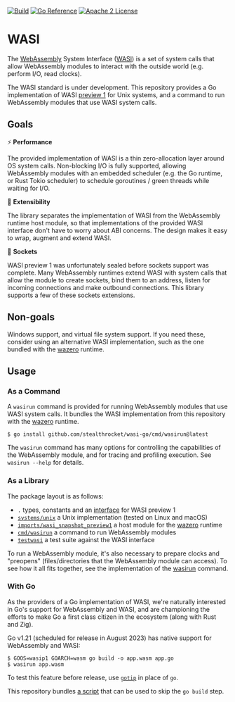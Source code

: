 [![Build](https://github.com/stealthrocket/wasi-go/actions/workflows/wasi-testuite.yml/badge.svg)](https://github.com/stealthrocket/wasi-go/actions/workflows/go.yml)
[![Go Reference](https://pkg.go.dev/badge/github.com/stealthrocket/wasi-go.svg)](https://pkg.go.dev/github.com/stealthrocket/wasi-go)
[![Apache 2 License](https://img.shields.io/badge/license-Apache%202-blue.svg)](LICENSE)

# WASI

The [WebAssembly][wasm] System Interface ([WASI][wasi]) is a set of system calls
that allow WebAssembly modules to interact with the outside world (e.g. perform
I/O, read clocks).

The WASI standard is under development. This repository provides a Go
implementation of WASI [preview 1][preview1] for Unix systems, and a command
to run WebAssembly modules that use WASI system calls.

## Goals

:zap: **Performance**

The provided implementation of WASI is a thin zero-allocation layer around OS
system calls. Non-blocking I/O is fully supported, allowing WebAssembly modules
with an embedded scheduler (e.g. the Go runtime, or Rust Tokio scheduler) to
schedule goroutines / green threads while waiting for I/O.

:battery: **Extensibility**

The library separates the implementation of WASI from the WebAssembly runtime host
module, so that implementations of the provided WASI interface don't have to
worry about ABI concerns. The design makes it easy to wrap, augment and
extend WASI.

:electric_plug: **Sockets**

WASI preview 1 was unfortunately sealed before sockets support was complete.
Many WebAssembly runtimes extend WASI with system calls that allow the module
to create sockets, bind them to an address, listen for incoming connections
and make outbound connections. This library supports a few of these sockets
extensions.

## Non-goals

Windows support, and virtual file system support. If you need these, consider
using an alternative WASI implementation, such as the one bundled with the
[wazero][wazero] runtime.

## Usage

### As a Command

A `wasirun` command is provided for running WebAssembly modules that use WASI system calls.
It bundles the WASI implementation from this repository with the [wazero][wazero] runtime.

```console
$ go install github.com/stealthrocket/wasi-go/cmd/wasirun@latest
```

The `wasirun` command has many options for controlling the capabilities of the WebAssembly
module, and for tracing and profiling execution. See `wasirun --help` for details.

### As a Library

The package layout is as follows:

- `.` types, constants and an [interface][system] for WASI preview 1
- [`systems/unix`][unix-system] a Unix implementation (tested on Linux and macOS)
- [`imports/wasi_snapshot_preview1`][host-module] a host module for the [wazero][wazero] runtime
- [`cmd/wasirun`][wasirun] a command to run WebAssembly modules
- [`testwasi`][testwasi] a test suite against the WASI interface

To run a WebAssembly module, it's also necessary to prepare clocks and "preopens"
(files/directories that the WebAssembly module can access). To see how it all fits
together, see the implementation of the [wasirun][wasirun] command.

### With Go

As the providers of a Go implementation of WASI, we're naturally interested in
Go's support for WebAssembly and WASI, and are championing the efforts to make
Go a first class citizen in the ecosystem (along with Rust and Zig).

Go v1.21 (scheduled for release in August 2023) has native support for
WebAssembly and WASI:

```console
$ GOOS=wasip1 GOARCH=wasm go build -o app.wasm app.go
$ wasirun app.wasm
```

To test this feature before release, use [`gotip`][gotip] in place of `go`.

This repository bundles [a script][go-script] that can be used to skip the
`go build` step.


[wasm]: https://webassembly.org
[wasi]: https://github.com/WebAssembly/WASI
[system]: https://github.com/stealthrocket/wasi-go/blob/main/system.go
[unix-system]: https://github.com/stealthrocket/wasi-go/blob/main/systems/unix/system.go
[host-module]: https://github.com/stealthrocket/wasi-go/blob/main/imports/wasi_snapshot_preview1/module.go
[preview1]: https://github.com/WebAssembly/WASI/blob/e324ce3/legacy/preview1/docs.md
[wazero]: https://wazero.io
[wasirun]: https://github.com/stealthrocket/wasi-go/blob/main/cmd/wasirun/main.go
[testwasi]: https://github.com/stealthrocket/wasi-go/tree/main/testwasi
[tracer]: https://github.com/stealthrocket/wasi-go/blob/main/tracer.go
[sockets-extension]: https://github.com/stealthrocket/wasi-go/blob/main/sockets_extension.go
[gotip]: https://pkg.go.dev/golang.org/dl/gotip
[go-script]: https://github.com/stealthrocket/wasi-go/blob/main/share/go_wasip1_wasm_exec
